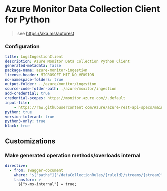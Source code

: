 # Azure Monitor Data Collection Client for Python

> see https://aka.ms/autorest

### Configuration

```yaml
title: LogsIngestionClient
description: Azure Monitor Data Collection Python Client
generated-metadata: false
package-name: azure-monitor-ingestion
license-header: MICROSOFT_MIT_NO_VERSION
no-namespace-folders: true
output-folder: ../azure/monitor/ingestion
source-code-folder-path: ./azure/monitor/ingestion
add-credential: true
credential-scopes: https://monitor.azure.com//.default
input-file:
    - https://raw.githubusercontent.com/Azure/azure-rest-api-specs/main/specification/monitor/data-plane/ingestion/stable/2023-01-01/DataCollectionRules.json
python: true
version-tolerant: true
python3-only: true
black: true
```

## Customizations

### Make generated operation methods/overloads internal

```yaml
directive:
  - from: swagger-document
    where: '$["paths"]["/dataCollectionRules/{ruleId}/streams/{stream}"]["post"]'
    transform: >
      $["x-ms-internal"] = true;
```
